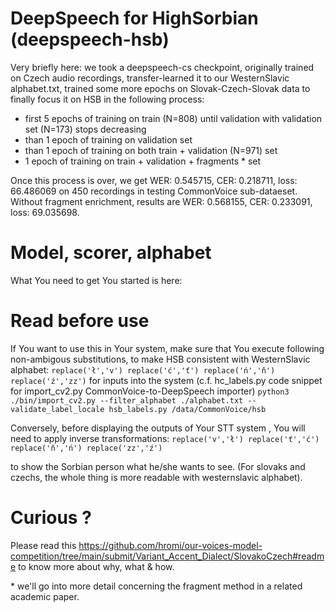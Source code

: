 # DeepSpeech for HighSorbian (deepspeech-hsb)

Very briefly here: we took a deepspeech-cs checkpoint, originally trained on Czech audio recordings, transfer-learned it to our WesternSlavic alphabet.txt, trained some more epochs on Slovak-Czech-Slovak data to finally focus it on HSB in the following process:

* first 5 epochs of training on train (N=808) until validation with validation set (N=173) stops decreasing
* than 1 epoch of training on validation set
* than 1 epoch of training on both train + validation (N=971) set
* 1 epoch of training on train + validation + fragments \* set

Once this process is over, we get WER: 0.545715, CER: 0.218711, loss: 66.486069  on 450 recordings in testing CommonVoice sub-dataeset. Without fragment enrichment, results are WER: 0.568155, CER: 0.233091, loss: 69.035698.

# Model, scorer, alphabet
What You need to get You started is here: 

# Read before use
If You want to use this in Your system, make sure that You execute following non-ambigous substitutions, to make HSB consistent with WesternSlavic alphabet:
`
replace('ł','v')
replace('ć','ť')
replace('ń','ň')
replace('ź','zz')
`
for inputs into the system (c.f. hc_labels.py code snippet for import_cv2.py CommonVoice-to-DeepSpeech importer)
`
python3 ./bin/import_cv2.py --filter_alphabet ./alphabet.txt --validate_label_locale hsb_labels.py /data/CommonVoice/hsb
`

Conversely, before displaying the outputs of Your STT system , You will need to apply inverse transformations:
`
replace('v','ł')
replace('ť','ć')
replace('ň','ń')
replace('zz','ź')
`

to show the Sorbian person what he/she wants to see. (For slovaks and czechs, the whole thing is more readable with westernslavic alphabet).


# Curious ?
Please read this <https://github.com/hromi/our-voices-model-competition/tree/main/submit/Variant_Accent_Dialect/SlovakoCzech#readme> to know more about why, what & how.


\* we'll go into more detail concerning the fragment method in a related academic paper.


